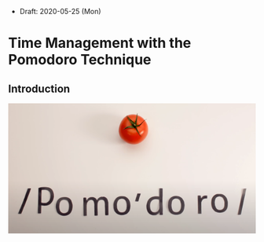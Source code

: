 * Draft: 2020-05-25 (Mon)
# Time Management with the Pomodoro Technique
## Introduction
[![The Pomodoro Technique](images/pomodoro-screenshot.png)](https://youtu.be/VFW3Ld7JO0w)
